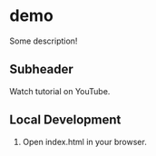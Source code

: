 # demo

Some description!

## Subheader

Watch tutorial on YouTube.

## Local Development 

1. Open index.html in your browser.